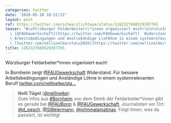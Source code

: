 ```yaml
---
categories: twitter
date: '2020-05-18 10:22:23'
layout: post
ref: https://twitter.com/schwarzlichtwue/status/1262327668529397765
teaser: "W\xFCrzburger Feldarbeiter\\*innen organisiert euch!\n\n\n\nIn Bornheim zeigt\
  \ [@FAUGewerkschaft](https://twitter.com/FAUGewerkschaft)  Widerstand. F\xFCr bessere\
  \ Arbeitsbedingungen und Anst\xE4ndige L\xF6hne in einem systemrelevanten Beruf!\
  \ [twitter.com/nellinelke/sta\u2026](https://twitter.com/nellinelke/status/1262313772586340352)"
title: 1262327668529397765
---
```

Würzburger Feldarbeiter\*innen organisiert euch!



In Bornheim zeigt [@FAUGewerkschaft](https://twitter.com/FAUGewerkschaft)  Widerstand. Für bessere Arbeitsbedingungen und Anständige Löhne in einem systemrelevanten Beruf! [twitter.com/nellinelke/sta…](https://twitter.com/nellinelke/status/1262313772586340352)
> <b>Nelli Tügel</b> ([@nellinelke](https://twitter.com/nellinelke)):  
>Gute Infos aus [#Bornheim](/t/bornheim) von dem Streik der Feldarbeiter\*innen gibt es gerade bei [@FAUBonn](https://twitter.com/FAUBonn) &amp; [@FAUGewerkschaft](https://twitter.com/FAUGewerkschaft), Journalisten vor Ort: [@d_pesch](https://twitter.com/d_pesch), [@SWeiermann](https://twitter.com/SWeiermann), [@johnmalamatinas](https://twitter.com/johnmalamatinas). Folgt ihnen, was da passiert, ist wichtig!  

